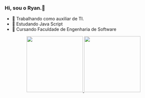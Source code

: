 ### Hi, sou o Ryan.👋



- 🔭 Trabalhando como auxiliar de TI.
- 🌱 Estudando Java Script
- 👯 Cursando Faculdade de Engenharia de Software

<div align="center">
  <a href="https://github.com/rafaballerini">
  <img height="180em" src="https://github-readme-stats.vercel.app/api?username=ryanzin1&show_icons=true&theme=dark&include_all_commits=true&count_private=true"/>
  <img height="180em" src="https://github-readme-stats.vercel.app/api/top-langs/?username=ryanzin1&layout=compact&langs_count=7&theme=dracula"/>
</div>


